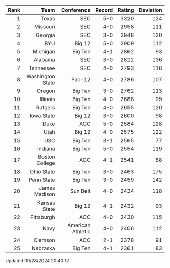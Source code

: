 | Rank  | Team                 | Conference           | Record   | Rating | Deviation |
| ---:  | ---:                 | ---:                 | ---:     | ---:   | ---:      |
| 1     | Texas                | SEC                  | 5-0      | 3320   | 124       |
| 2     | Missouri             | SEC                  | 4-0      | 2958   | 111       |
| 3     | Georgia              | SEC                  | 3-0      | 2948   | 120       |
| 4     | BYU                  | Big 12               | 5-0      | 2909   | 112       |
| 5     | Michigan             | Big Ten              | 4-1      | 2862   | 93        |
| 6     | Alabama              | SEC                  | 3-0      | 2812   | 136       |
| 7     | Tennessee            | SEC                  | 4-0      | 2793   | 116       |
| 8     | Washington State     | Pac-12               | 4-0      | 2786   | 107       |
| 9     | Oregon               | Big Ten              | 3-0      | 2762   | 113       |
| 10    | Illinois             | Big Ten              | 4-0      | 2688   | 99        |
| 11    | Rutgers              | Big Ten              | 4-0      | 2655   | 120       |
| 12    | Iowa State           | Big 12               | 3-0      | 2600   | 98        |
| 13    | Duke                 | ACC                  | 5-0      | 2584   | 128       |
| 14    | Utah                 | Big 12               | 4-0      | 2575   | 122       |
| 15    | USC                  | Big Ten              | 3-1      | 2565   | 77        |
| 16    | Indiana              | Big Ten              | 5-0      | 2554   | 119       |
| 17    | Boston College       | ACC                  | 4-1      | 2541   | 88        |
| 18    | Ohio State           | Big Ten              | 3-0      | 2463   | 175       |
| 19    | Penn State           | Big Ten              | 3-0      | 2459   | 142       |
| 20    | James Madison        | Sun Belt             | 4-0      | 2434   | 118       |
| 21    | Kansas State         | Big 12               | 4-1      | 2432   | 93        |
| 22    | Pittsburgh           | ACC                  | 4-0      | 2430   | 115       |
| 23    | Navy                 | American Athletic    | 4-0      | 2406   | 112       |
| 24    | Clemson              | ACC                  | 2-1      | 2378   | 91        |
| 25    | Nebraska             | Big Ten              | 4-1      | 2361   | 83        |

Updated 09/28/2024 20:40:12
